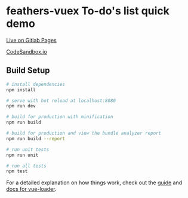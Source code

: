 # feathers-vuex To-do's list quick demo

[Live on Gitlab Pages](https://fossprime.gitlab.io/feathers-vuex-quick-start/)

[CodeSandbox.io](https://codesandbox.io/s/xk52mqm7o)

## Build Setup

``` bash
# install dependencies
npm install

# serve with hot reload at localhost:8080
npm run dev

# build for production with minification
npm run build

# build for production and view the bundle analyzer report
npm run build --report

# run unit tests
npm run unit

# run all tests
npm test
```

For a detailed explanation on how things work, check out the [guide](http://vuejs-templates.github.io/webpack/) and [docs for 
vue-loader](http://vuejs.github.io/vue-loader).

